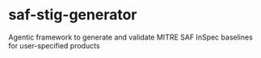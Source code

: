# saf-stig-generator
Agentic framework to generate and validate MITRE SAF InSpec baselines for user-specified products

